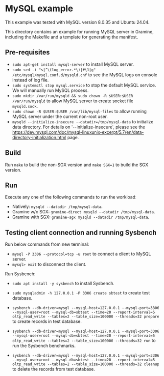 # MySQL example

This example was tested with MySQL version 8.0.35 and Ubuntu 24.04.

This directory contains an example for running MySQL server in Gramine,
including the Makefile and a template for generating the manifest.

## Pre-requisites

- `sudo apt-get install mysql-server` to install MySQL server.
- `sudo sed -i "s|^\(log_error.*\)|#\1|g" /etc/mysql/mysql.conf.d/mysqld.cnf`
  to see the MySQL logs on console instead of log file.
- `sudo systemctl stop mysql.service` to stop the default MySQL service. We
  will manually run MySQL process.
- `sudo mkdir /var/run/mysqld && sudo chown -R $USER:$USER /var/run/mysqld`
  to allow MySQL server to create socket file `mysqld.sock`.
- `sudo chown -R $USER:$USER /var/lib/mysql-files` to allow running MySQL
  server under the current non-root user.
- `mysqld --initialize-insecure --datadir=/tmp/mysql-data` to initialize data
  directory. For details on '--initialize-insecure', please see the
  https://dev.mysql.com/doc/mysql-linuxunix-excerpt/5.7/en/data-directory-initialization.html
  page.

## Build

Run `make` to build the non-SGX version and `make SGX=1` to build the SGX
version.

## Run

Execute any one of the following commands to run the workload:

- Natively: `mysqld --datadir /tmp/mysql-data`.
- Gramine w/o SGX: `gramine-direct mysqld --datadir /tmp/mysql-data`.
- Gramine with SGX: `gramine-sgx mysqld --datadir /tmp/mysql-data`.

## Testing client connection and running Sysbench

Run below commands from new terminal:

- `mysql -P 3306 --protocol=tcp -u root` to connect a client to MySQL server.
- `mysql> exit` to disconnect the client.

Run Sysbench:

- `sudo apt install -y sysbench` to install Sysbench.
- `sudo mysqladmin -h 127.0.0.1 -P 3306 create sbtest` to create test database.

- `sysbench --db-driver=mysql --mysql-host=127.0.0.1 --mysql-port=3306 --mysql-user=root --mysql-db=sbtest --time=20 --report-interval=5 oltp_read_write --tables=2 --table_size=100000 --threads=32 prepare`
  to create records in test database.
- `sysbench --db-driver=mysql --mysql-host=127.0.0.1 --mysql-port=3306 --mysql-user=root --mysql-db=sbtest --time=20 --report-interval=5 oltp_read_write --tables=2 --table_size=100000 --threads=32 run`
  to run the Sysbench benchmarks.
- `sysbench --db-driver=mysql --mysql-host=127.0.0.1 --mysql-port=3306 --mysql-user=root --mysql-db=sbtest --time=20 --report-interval=5 oltp_read_write --tables=2 --table_size=100000 --threads=32 cleanup`
  to delete the records from test database.
